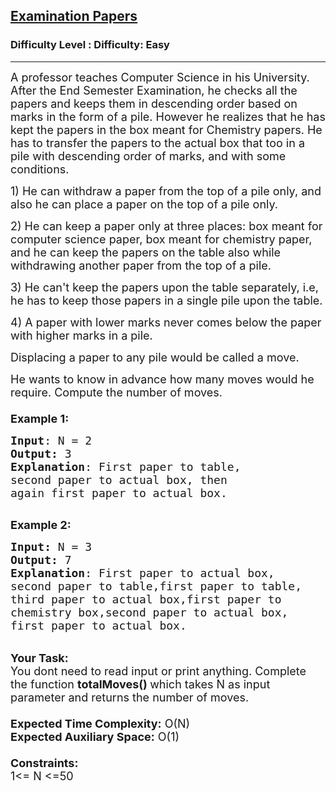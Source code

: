<h2><a href="https://www.geeksforgeeks.org/problems/examination-papers2459/1?page=5&status=unsolved&sortBy=accuracy">Examination Papers</a></h2><h3>Difficulty Level : Difficulty: Easy</h3><hr><div class="problems_problem_content__Xm_eO"><p><span style="font-size:18px">A professor teaches Computer Science in his University. After the End Semester Examination, he checks all the papers and keeps them in descending order based on marks in the form of a pile. However he realizes that he has kept the papers in the box meant for Chemistry papers. He has to transfer the papers to the actual box that too in a pile with descending order of marks, and with some conditions.</span></p>

<p><span style="font-size:18px">1) He can withdraw a paper from the top of a pile only, and also he can place a paper on the top of a pile only.</span></p>

<p><span style="font-size:18px">2) He can keep a paper only at three places: box meant for computer science paper, box meant&nbsp;for chemistry paper, and he can keep the papers on the table also while withdrawing another paper from the top of a&nbsp;pile.</span></p>

<p><span style="font-size:18px">3) He can't keep the papers upon the table separately, i.e, he has to keep those papers in a single pile upon the table.</span></p>

<p><span style="font-size:18px">4) A paper with lower marks never comes below the paper with higher marks in a pile.</span></p>

<p><span style="font-size:18px">Displacing a paper to any pile would be called a move.</span></p>

<p><span style="font-size:18px">He wants to know in advance how many moves would he require. Compute the number of moves.<br>
<br>
<strong>Example 1:</strong></span></p>

<pre><span style="font-size:18px"><strong>Input</strong>: N = 2
<strong>Output:</strong>&nbsp;3&nbsp;
<strong>Explanation</strong>: First paper to table,
second paper to actual box, then
again first paper to actual box.
</span>
</pre>

<p><span style="font-size:18px"><strong>Example 2:</strong></span></p>

<pre><span style="font-size:18px"><strong>Input: </strong>N = 3
<strong>Output:&nbsp;</strong>7
<strong>Explanation</strong>: First paper to actual box,
second paper to table,first paper to table,
third paper to actual box,first paper to
chemistry box,second paper to actual box,
first paper to actual box.</span>
</pre>

<p><br>
<span style="font-size:18px"><strong>Your Task:&nbsp;&nbsp;</strong><br>
You dont need to read input or print anything. Complete the function <strong>totalMoves()&nbsp;</strong>which takes N&nbsp;as input parameter and returns the number of moves.<strong>&nbsp;</strong><br>
<br>
<strong>Expected Time Complexity:</strong> O(N)<br>
<strong>Expected Auxiliary Space:</strong> O(1)<br>
<br>
<strong>Constraints:</strong><br>
1&lt;= N&nbsp;&lt;=50</span></p>
</div>